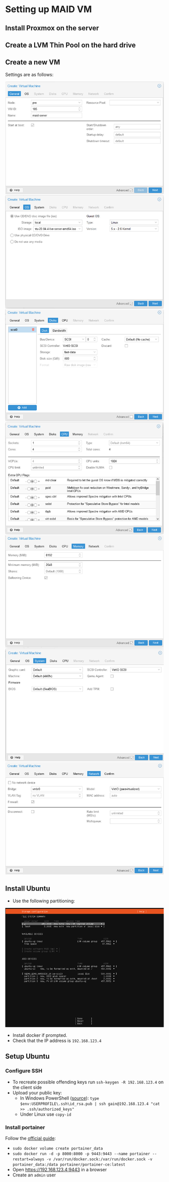 # Setting up MAID VM

## Install Proxmox on the server

## Create a LVM Thin Pool on the hard drive

## Create a new VM

Settings are as follows:

![](doc/general.png)
![](doc/os.png)
![](doc/disks.png)
![](doc/cpu.png)
![](doc/memory.png)
![](doc/system.png)
![](doc/network.png)

## Install Ubuntu

* Use the following partitioning:

![](doc/ubuntu_partitions.png)

* Install docker if prompted.
* Check that the IP address is `192.168.123.4`

## Setup Ubuntu

### Configure SSH

* To recreate possible offending keys run `ssh-keygen -R 192.168.123.4` on the client side
* Upload your public key:
  * In Windows PowerShell ([source](https://www.chrisjhart.com/Windows-10-ssh-copy-id/)): `type $env:USERPROFILE\.ssh\id_rsa.pub | ssh gain@192.168.123.4 "cat >> .ssh/authorized_keys"`
  * Under Linux use `copy-id`

### Install portainer

Follow the [official guide](https://docs.portainer.io/v/ce-2.9/start/install/server/docker/linux):

* `sudo docker volume create portainer_data`
* `sudo docker run -d -p 8000:8000 -p 9443:9443 --name portainer --restart=always -v /var/run/docker.sock:/var/run/docker.sock -v portainer_data:/data portainer/portainer-ce:latest`
* Open https://192.168.123.4:9443 in a browser
* Create an `admin` user